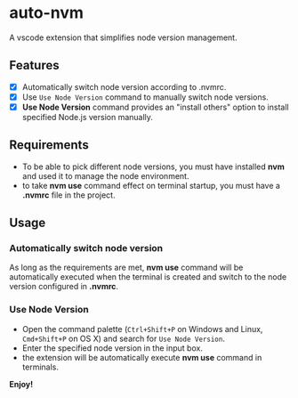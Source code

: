 # auto-nvm

A vscode extension that simplifies node version management.

## Features

- [x] Automatically switch node version according to .nvmrc.
- [x] Use `Use Node Version` command to manually switch node versions.
- [x] **Use Node Version** command provides an "install others" option to install specified Node.js version manually.

## Requirements

- To be able to pick different node versions, you must have installed **nvm** and used it to manage the node environment.
- to take **nvm use** command effect on terminal startup, you must have a **.nvmrc** file in the project.

## Usage

### Automatically switch node version

As long as the requirements are met, **nvm use** command will be automatically executed when the terminal is created and switch to the node version configured in **.nvmrc**.

### Use Node Version

- Open the command palette (`Ctrl+Shift+P` on Windows and Linux, `Cmd+Shift+P` on OS X) and search for `Use Node Version`.
- Enter the specified node version in the input box.
- the extension will be automatically execute **nvm use** command in terminals.

**Enjoy!**
